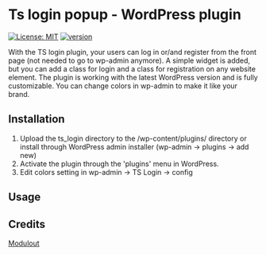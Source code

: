 # Ts login popup - WordPress plugin
[![License: MIT](https://img.shields.io/badge/License-MIT-green.svg)](https://opensource.org/licenses/MIT) [![version](https://img.shields.io/badge/version-1.0.0-blue.svg)](https://github.com/modulout/ts_login)

With the TS login plugin, your users can log in or/and register from the front page (not needed to go to wp-admin anymore). A simple widget is added, but you can add a class for login and a class for registration on any website element. The plugin is working with the latest WordPress version and is fully customizable. You can change colors in wp-admin to make it like your brand.

## Installation

1. Upload the ts_login directory to the /wp-content/plugins/ directory or install through WordPress admin installer (wp-admin -> plugins -> add new)
2. Activate the plugin through the 'plugins' menu in WordPress.
3. Edit colors setting in wp-admin -> TS Login -> config

## Usage

## Credits

[Modulout](https://www.modulout.com)
